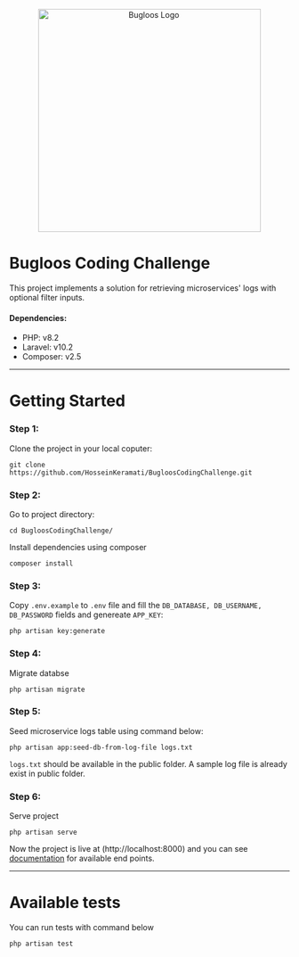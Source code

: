 <p align="center"><a href="https://laravel.com" target="_blank"><img src="https://bugloos.nl/wp-content/uploads/Bugloos-Logo.svg" width="400" alt="Bugloos Logo"></a></p>


# Bugloos Coding Challenge

This project implements a solution for retrieving microservices' logs with optional filter inputs.

#### Dependencies:

- PHP: v8.2
- Laravel: v10.2
- Composer: v2.5

-------

# Getting Started

### Step 1:
Clone the project in your local coputer:

```
git clone https://github.com/HosseinKeramati/BugloosCodingChallenge.git
```

### Step 2:
Go to project directory:

```
cd BugloosCodingChallenge/
```
Install dependencies using composer

```
composer install
```

### Step 3:

Copy `.env.example` to `.env` file and fill the `DB_DATABASE, DB_USERNAME, DB_PASSWORD` fields and genereate `APP_KEY`:

```
php artisan key:generate
```

### Step 4:

Migrate databse

```
php artisan migrate
```

### Step 5:

Seed microservice logs table using command below:

```
php artisan app:seed-db-from-log-file logs.txt
```
`logs.txt` should be available in the public folder. A sample log file is already exist in public folder.

### Step 6:

Serve project
```
php artisan serve
```
Now the project is live at (http://localhost:8000) and you can see [documentation](http://localhost:8000/api/documentation#/logs) for available end points.

-------

# Available tests

You can run tests with command below

```
php artisan test
```